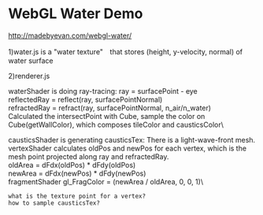 # WebGL Water Demo

http://madebyevan.com/webgl-water/

1)water.js is a "water texture"　that stores (height, y-velocity, normal) of water surface

2)renderer.js 

waterShader is doing ray-tracing:
    ray = surfacePoint - eye\
    reflectedRay = reflect(ray, surfacePointNormal)\
    refractedRay = refract(ray, surfacePointNormal, n_air/n_water)\
    Calculated the intersectPoint with Cube, sample the color on Cube(getWallColor), which composes tileColor and causticsColor\
    
causticsShader is generating causticsTex: 
    There is a light-wave-front mesh.\
    vertexShader calculates oldPos and newPos for each vertex, which is the mesh point projected along ray and refractedRay.\
    oldArea = dFdx(oldPos) * dFdy(oldPos)\
    newArea = dFdx(newPos) * dFdy(newPos)\
    fragmentShader gl_FragColor = (newArea / oldArea, 0, 0, 1)\
    
    what is the texture point for a vertex?
    how to sample causticsTex?
